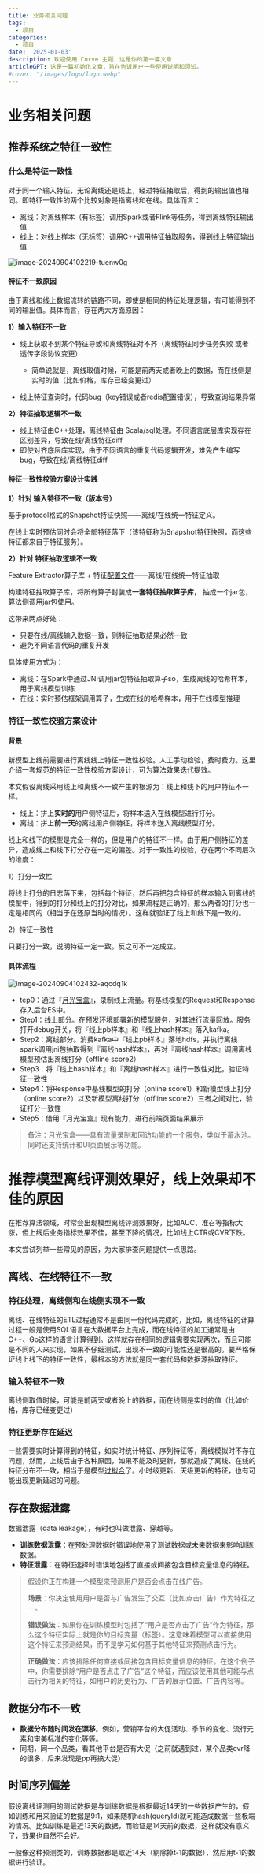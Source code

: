 ```yaml
---
title: 业务相关问题
tags:
  - 项目
categories:
  - 项目
date: '2025-01-03'
description: 欢迎使用 Curve 主题，这是你的第一篇文章
articleGPT: 这是一篇初始化文章，旨在告诉用户一些使用说明和须知。
#cover: "/images/logo/logo.webp"
---
```


# 业务相关问题

## 推荐系统之特征一致性

### 什么是特征一致性

对于同一个输入特征，无论离线还是线上，经过特征抽取后，得到的输出值也相同。即特征一致性的两个比较对象是指离线和在线。具体而言：

* 离线：对离线样本（有标签）调用Spark或者Flink等任务，得到离线特征输出值
* 线上：对线上样本（无标签）调用C++调用特征抽取服务，得到线上特征输出值

![image-20240904102219-tuenw0g](./%E4%B8%9A%E5%8A%A1%E7%9B%B8%E5%85%B3%E9%97%AE%E9%A2%98.assets/image-20240904102219-tuenw0g.png)​

#### 特征不一致原因

由于离线和线上数据流转的链路不同，即使是相同的特征处理逻辑，有可能得到不同的输出值。具体而言，存在两大方面原因：

**1）输入特征不一致**

* 线上获取不到某个特征导致和离线特征对不齐（离线特征同步任务失败 或者 透传字段协议变更）

  * 简单说就是，离线取值时候，可能是前两天或者晚上的数据，而在线侧是实时的值（比如价格，库存已经变更过）
* 线上特征查询时，代码bug（key错误或者redis配置错误），导致查询结果异常

**2）特征抽取逻辑不一致**

* 线上特征由C++处理，离线特征由 Scala/sql处理。不同语言底层库实现存在区别差异，导致在线/离线特征diff
* 即使对齐底层库实现，由于不同语言的重复代码逻辑开发，难免产生编写bug，导致在线/离线特征diff

#### 特征一致性校验方案设计实践

**1）针对 输入特征不一致（版本号）**

基于protocol格式的Snapshot特征快照——离线/在线统一特征定义。

在线上实时预估同时会将全部特征落下（该特征称为Snapshot特征快照，而这些特征都来自于特征服务）。

**2）针对 特征抽取逻辑不一致**

Feature Extractor算子库 + 特征[配置文件](https://zhida.zhihu.com/search?q=%E9%85%8D%E7%BD%AE%E6%96%87%E4%BB%B6&zhida_source=entity&is_preview=1)——离线/在线统一特征抽取

构建特征抽取算子库，将所有算子封装成**一套特征抽取算子库，** 抽成一个jar包，算法侧调用jar包使用。

这带来两点好处：

* 只要在线/离线输入数据一致，则特征抽取结果必然一致
* 避免不同语言代码的重复开发

具体使用方式为：

* 离线：在Spark中通过JNI调用jar包特征抽取算子so，生成离线的哈希样本，用于离线模型训练
* 在线：实时预估框架调用算子，生成在线的哈希样本，用于在线模型推理

### 特征一致性校验方案设计

#### 背景

新模型上线前需要进行离线线上特征一致性校验。人工手动检验，费时费力。这里介绍一套规范的特征一致性校验方案设计，可为算法效果迭代提效。

本文假设离线采用线上和离线不一致产生的根源为：线上和线下的用户特征不一样。

* 线上：拼上**实时的**用户侧特征后，将样本送入在线模型进行打分。
* 离线：拼上**前一天**的离线用户侧特征，将样本送入离线模型打分。

线上和线下的模型是完全一样的，但是用户的特征不一样。由于用户侧特征的差异，造成线上和线下打分存在一定的偏差。对于一致性的校验，存在两个不同层次的维度：

1）打分一致性

将线上打分的日志落下来，包括每个特征，然后再把包含特征的样本输入到离线的模型中，得到的打分和线上的打分对比，如果流程是正确的，那么两者的打分也一定是相同的（相当于在还原当时的情况）。这样就验证了线上和线下是一致的。

2）特征一致性

只要打分一致，说明特征一定一致。反之可不一定成立。

#### 具体流程

![image-20240904102432-aqcdq1k](./%E4%B8%9A%E5%8A%A1%E7%9B%B8%E5%85%B3%E9%97%AE%E9%A2%98.assets/image-20240904102432-aqcdq1k.png)​

* tep0：通过『[月光宝盒](https://zhida.zhihu.com/search?q=%E6%9C%88%E5%85%89%E5%AE%9D%E7%9B%92&zhida_source=entity&is_preview=1)』，录制线上流量。将基线模型的Request和Response存入后台ES中。
* Step1：线上部分。在预发环境部署新的模型服务，对其进行流量回放。服务打开debug开关，将『线上pb样本』和『线上hash样本』落入kafka。
* Step2：离线部分。消费kafka中『线上pb样本』落地hdfs，并执行离线spark调用jni包抽取得到『离线hash样本』，再对『离线hash样本』调用离线模型预估出离线打分（offline score2）
* Step3：将『线上hash样本』和『离线hash样本』进行一致性对比，验证特征一致性
* Step4：将Response中基线模型的打分（online score1）和新模型线上打分（online score2）以及新模型离线打分（offline score2）三者之间对比，验证打分一致性
* Step5：借用『月光宝盒』现有能力，进行前端页面结果展示

> 备注：月光宝盒——具有流量录制和回访功能的一个服务，类似于蓄水池。同时还支持统计和UI页面展示等功能。

# 推荐模型离线评测效果好，线上效果却不佳的原因

在推荐算法领域，时常会出现模型离线评测效果好，比如AUC、准召等指标大涨，但上线后业务指标效果不佳，甚至下降的情况，比如线上CTR或CVR下跌。

本文尝试列举一些常见的原因，为大家排查问题提供一点思路。

## **离线、在线特征不一致**

### 特征处理，离线侧和在线侧实现不一致

离线、在线特征的ETL过程通常不是由同一份代码完成的，比如，离线特征的计算过程一般是使用SQL语言在大数据平台上完成，而在线特征的加工通常是由C++、Go这样的语言计算得到。这样就存在相同的逻辑需要实现两次，而且可能是不同的人来实现，如果不仔细测试，出现不一致的可能性还是很高的。要严格保证线上线下的特征一致性，最根本的方法就是同一套代码和数据源抽取特征。

### **输入特征不一致**

离线侧取值时候，可能是前两天或者晚上的数据，而在线侧是实时的值（比如价格，库存已经变更过）

### **特征更新存在延迟**

一些需要实时计算得到的特征，如实时统计特征、序列特征等，离线模拟时不存在问题，然而，上线后由于各种原因，如果不能及时更新，那就造成了离线、在线的特征分布不一致，相当于是模型[过拟合](https://zhida.zhihu.com/search?q=%E8%BF%87%E6%8B%9F%E5%90%88&zhida_source=entity&is_preview=1)了。小时级更新、天级更新的特征，也有可能出现更新延迟的问题。

## **存在数据泄露**

数据泄露（data leakage），有时也叫做泄露、穿越等。

* **训练数据泄露**：在预处理数据时错误地使用了测试数据或未来数据来影响训练数据。
* **特征泄露**：在特征选择时错误地包括了直接或间接包含目标变量信息的特征。

> 假设你正在构建一个模型来预测用户是否会点击在线广告。
>
> **场景**：你决定使用用户是否与广告发生了交互（比如点击广告）作为特征之一。
>
> **错误做法**：如果你在训练模型时包括了“用户是否点击了广告”作为特征，那么这个特征实际上就是你的目标变量（标签）。这意味着模型可以直接使用这个特征来预测结果，而不是学习如何基于其他特征来预测点击行为。
>
> **正确做法**：应该排除任何直接或间接包含目标变量信息的特征。在这个例子中，你需要排除“用户是否点击了广告”这个特征，而应该使用其他可能与点击行为相关的特征，如用户的历史行为、广告的展示位置、广告内容等。

## **数据分布不一致**

* **数据分布随时间发在漂移**。例如，营销平台的大促活动、季节的变化、流行元素和审美标准的变化等等。
* 同期，同一个品类，看其他平台是否有大促（之前就遇到过，某个品类cvr降的很多，后来发现是pp再搞大促）

## **时间序列偏差**

假设离线评测用的测试数据是与训练数据是根据最近14天的一些数据产生的，假如训练和用来验证的数据是9:1，如果随机hash(queryId)就可能造成数据一些极端的情况。比如训练是最近13天的数据，而验证是14天前的数据，这样就没有意义了，效果也自然不会好。

一般像这种预测类的，训练数据都是取近14天（剔除掉t-1的数据），然后用t-1的数据进行验证。

‍
